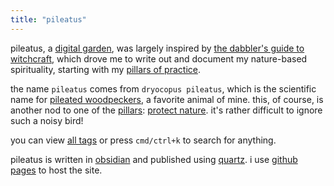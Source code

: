 ```yaml
---
title: "pileatus"
---
```


pileatus, a [digital garden](https://jzhao.xyz/posts/digital-gardening/), was largely inspired by [the dabbler's guide to witchcraft](the%20dabbler's%20guide%20to%20witchcraft.md), which drove me to write out and document my nature-based spirituality, starting with my [pillars of practice](pillars%20of%20practice.md).

the name `pileatus` comes from `dryocopus pileatus`, which is the scientific name for [pileated woodpeckers](https://en.wikipedia.org/wiki/Pileated_woodpecker), a favorite animal of mine. this, of course, is another nod to one of the [pillars](pillars%20of%20practice.md): [protect nature](protect%20nature.md). it's rather difficult to ignore such a noisy bird!

you can view [all tags](/tags) or press `cmd/ctrl+k` to search for anything.

pileatus is written in [obsidian](https://obsidian.md/) and published using [quartz](https://github.com/jackyzha0/quartz). i use [github pages](https://github.com) to host the site.